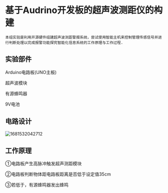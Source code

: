 # 基于Audrino开发板的超声波测距仪的构建

    本组实验是利用开源硬件组建超声波测距警报系统，尝试使用智能主机来控制管理传感信号并进行判断处理以完成报警功能探究智能化信息系统的工作原理与工作过程.

## 实验部件

Arduino电路板(UNO主板)

超声波模块

有源蜂鸣器

9V电池

## 电路设计

![1681532042712](image/README/1681532042712.png)

## 工作原理

①电路板产生高脉冲触发超声测距模块

②电路板判断物体距电路板距离是否低于设定值35cm

③若低于，有源蜂鸣器发出蜂鸣
